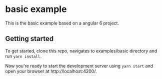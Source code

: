 basic example
==

This is the basic example based on a angular 6 project.

## Getting started
To get started, clone this repo, navigates to examples/basic directory and run `yarn install`.

Now you're ready to start the development server using `yarn start` and open your browser at http://localhost:4200/.
